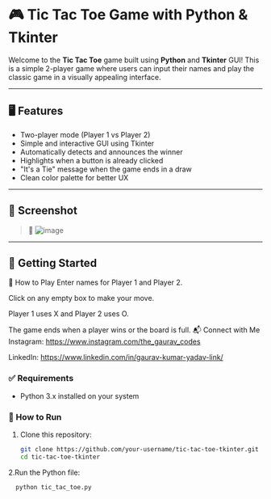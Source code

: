 # 🎮 Tic Tac Toe Game with Python & Tkinter

Welcome to the **Tic Tac Toe** game built using **Python** and **Tkinter** GUI! This is a simple 2-player game where users can input their names and play the classic game in a visually appealing interface.

---

## 🖥️ Features

- Two-player mode (Player 1 vs Player 2)
- Simple and interactive GUI using Tkinter
- Automatically detects and announces the winner
- Highlights when a button is already clicked
- "It's a Tie" message when the game ends in a draw
- Clean color palette for better UX

---

## 📸 Screenshot

> 📌 ![image](https://github.com/user-attachments/assets/7c416e6e-2d54-42af-aaad-a1aab35d2587)


---

## 🚀 Getting Started

🧠 How to Play
Enter names for Player 1 and Player 2.

Click on any empty box to make your move.

Player 1 uses X and Player 2 uses O.

The game ends when a player wins or the board is full.
📬 Connect with Me
Instagram: https://www.instagram.com/the_gaurav_codes

LinkedIn: https://www.linkedin.com/in/gaurav-kumar-yadav-link/



### ✅ Requirements

- Python 3.x installed on your system

### 🔧 How to Run

1. Clone this repository:
   ```bash
   git clone https://github.com/your-username/tic-tac-toe-tkinter.git
   cd tic-tac-toe-tkinter
2.Run the Python file:
```bash
  python tic_tac_toe.py




